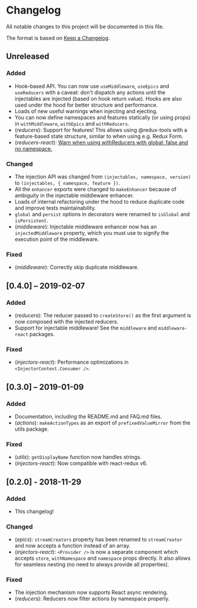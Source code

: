 # Changelog

All notable changes to this project will be documented in this file.

The format is based on [Keep a Changelog](https://keepachangelog.com/en/1.0.0/).

## Unreleased

### Added

- Hook-based API. You can now use `useMiddleware`, `useEpics` and `useReducers` with a caveat: don't dispatch any actions until the injectables are injected (based on hook return value). Hooks are also used under the hood for better structure and performance.
- Loads of new useful warnings when injecting and ejecting.
- You can now define namespaces and features statically (or using props) in `withMiddleware`, `withEpics` and `withReducers`.
- (_reducers_): Support for features! This allows using @redux-tools with a feature-based state structure, similar to when using e.g. Redux Form.
- (_reducers-react_): [Warn when using withReducers with global: false and no namespace.](https://github.com/lundegaard/redux-tools/pull/47)

### Changed

- The injection API was changed from `(injectables, namespace, version)` to `(injectables, { namespace, feature })`.
- All the `enhancer` exports were changed to `makeEnhancer` because of ambiguity in the injectable middleware enhancer.
- Loads of internal refactoring under the hood to reduce duplicate code and improve tests maintainability.
- `global` and `persist` options in decorators were renamed to `isGlobal` and `isPersistent`.
- (_middleware_): Injectable middleware enhancer now has an `injectedMiddleware` property, which you must use to signify the execution point of the middleware.

### Fixed

- (_middleware_): Correctly skip duplicate middleware.

## [0.4.0] – 2019-02-07

### Added

- (_reducers_): The reducer passed to `createStore()` as the first argument is now composed with the injected reducers.
- Support for injectable middleware! See the `middleware` and `middleware-react` packages.

### Fixed

- (_injectors-react_): Performance optimizations in `<InjectorContext.Consumer />`.

## [0.3.0] – 2019-01-09

### Added

- Documentation, including the README.md and FAQ.md files.
- (_actions_): `makeActionTypes` as an export of `prefixedValueMirror` from the utils package.

### Fixed

- (_utils_): `getDisplayName` function now handles strings.
- (_injectors-react_): Now compatible with react-redux v6.

## [0.2.0] - 2018-11-29

### Added

- This changelog!

### Changed

- (_epics_): `streamCreators` property has been renamed to `streamCreator` and now accepts a function instead of an array.
- (_injectors-react_): `<Provider />` is now a separate component which accepts `store`, `withNamespace` and `namespace` props directly. It also allows for seamless nesting (no need to always provide all properties).

### Fixed

- The injection mechanism now supports React async rendering.
- (_reducers_): Reducers now filter actions by namespace properly.
